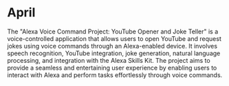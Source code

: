 # April
The "Alexa Voice Command Project: YouTube Opener and Joke Teller" is a voice-controlled application that allows users to open YouTube and request jokes using voice commands through an Alexa-enabled device. It involves speech recognition, YouTube integration, joke generation, natural language processing, and integration with the Alexa Skills Kit. The project aims to provide a seamless and entertaining user experience by enabling users to interact with Alexa and perform tasks effortlessly through voice commands.
